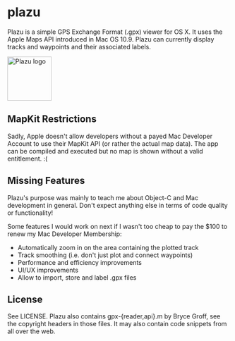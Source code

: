 # plazu
Plazu is a simple GPS Exchange Format (.gpx) viewer for OS X. It uses the
Apple Maps API introduced in Mac OS 10.9. Plazu can currently display tracks
and waypoints and their associated labels.

<img
src="https://raw.githubusercontent.com/v4lli/plazu/master/Images.xcassets/A
ppIcon.appiconset/gpxview.png" alt="Plazu logo" style="width: 100px;">

## MapKit Restrictions
Sadly, Apple doesn't allow developers without a payed Mac Developer Account
to use their MapKit API (or rather the actual map data). The app can be
compiled and executed but no map is shown without a valid entitlement. :(

## Missing Features
Plazu's purpose was mainly to teach me about Object-C and Mac development
in general. Don't expect anything else in terms of code quality or
functionality!

Some features I would work on next if I wasn't too cheap to pay the $100
to renew my Mac Developer Membership:

* Automatically zoom in on the area containing the plotted track
* Track smoothing (i.e. don't just plot and connect waypoints)
* Performance and efficiency improvements
* UI/UX improvements
* Allow to import, store and label .gpx files

## License
See LICENSE. Plazu also contains gpx-{reader,api}.m by Bryce Groff, see the
copyright headers in those files. It may also contain code snippets from all
over the web.
